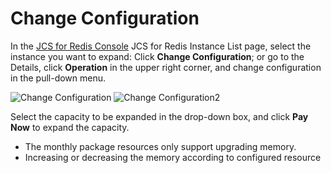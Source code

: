 # Change Configuration

In the [JCS for Redis Console](https://redis-console.jdcloud.com/redis) JCS for Redis Instance List page, select the instance you want to expand: Click **Change Configuration**; or go to the Details, click **Operation** in the upper right corner, and change configuration in the pull-down menu.

![Change Configuration](https://github.com/jdcloudcom/en/blob/translationUse/image/Redis/changeconf1.jpg)
![Change Configuration2](https://github.com/jdcloudcom/en/blob/translationUse/image/Redis/changeconf2.jpg)

Select the capacity to be expanded in the drop-down box, and click **Pay Now** to expand the capacity.
 - The monthly package resources only support upgrading memory.
 - Increasing or decreasing the memory according to configured resource


